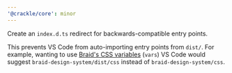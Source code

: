 ```yaml
---
'@crackle/core': minor
---
```


Create an `index.d.ts` redirect for backwards-compatible entry points.

This prevents VS Code from auto-importing entry points from `dist/`. For example, wanting to use [Braid's CSS variables](https://seek-oss.github.io/braid-design-system/css/vars) (`vars`) VS Code would suggest `braid-design-system/dist/css` instead of `braid-design-system/css`.

